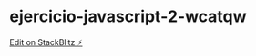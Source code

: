 # ejercicio-javascript-2-wcatqw

[Edit on StackBlitz ⚡️](https://stackblitz.com/edit/ejercicio-javascript-2-wcatqw)